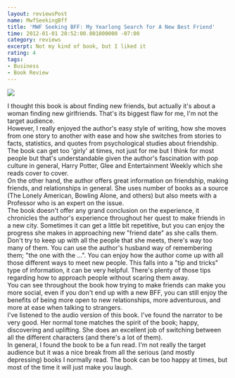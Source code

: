 ```yaml
---
layout: reviewsPost
name: MwfSeekingBff
title: 'MWF Seeking BFF: My Yearlong Search for A New Best Friend'
time: 2012-01-01 20:52:00.001000000 -07:00
category: reviews
excerpt: Not my kind of book, but I liked it
rating: 4
tags:
- Business
- Book Review
---
```

<img class="imageOnRight" src="{{ site.imgFolder_reviews }}{{ page.name }}/MwfSeekingBffCover.jpg">

<div class="stars" title="{{ page.rating }} Stars" data-percent="{{ page.rating }}"></div>

 I thought this book is about finding new friends, but actually it's about a woman finding new girlfriends. That's its biggest flaw for me, I'm not the target audience.  
However, I really enjoyed the author's easy style of writing, how she moves from one story to another with ease and how she switches from stories to facts, statistics, and quotes from psychological studies about friendship.  
The book can get too 'girly' at times, not just for me but I think for most people but that's understandable given the author's fascination with pop culture in general, Harry Potter, Glee and Entertainment Weekly which she reads cover to cover.  
On the other hand, the author offers great information on friendship, making friends, and relationships in general. She uses number of books as a source (The Lonely American, Bowling Alone, and others) but also meets with a Professor who is an expert on the issue.  
The book doesn't offer any grand conclusion on the experience, it chronicles the author's experience throughout her quest to make friends in a new city. Sometimes it can get a little bit repetitive, but you can enjoy the progress she makes in approaching new "friend date" as she calls them.  
Don't try to keep up with all the people that she meets, there's way too many of them. You can use the author's husband way of remembering them; "the one with the ...". You can enjoy how the author come up with all those different ways to meet new people. This falls into a "tip and tricks" type of information, it can be very helpful. There's plenty of those tips regarding how to approach people without scaring them away.  
You can see throughout the book how trying to make friends can make you more social, even if you don't end up with a new BFF, you can still enjoy the benefits of being more open to new relationships, more adventurous, and more at ease when talking to strangers.  
I've listened to the audio version of this book. I've found the narrator to be very good. Her normal tone matches the spirit of the book; happy, discovering and uplifting. She does an excellent job of switching between all the different characters (and there's a lot of them).  
In general, I found the book to be a fun read. I'm not really the target audience but it was a nice break from all the serious (and mostly depressing) books I normally read. The book can be too happy at times, but most of the time it will just make you laugh.  